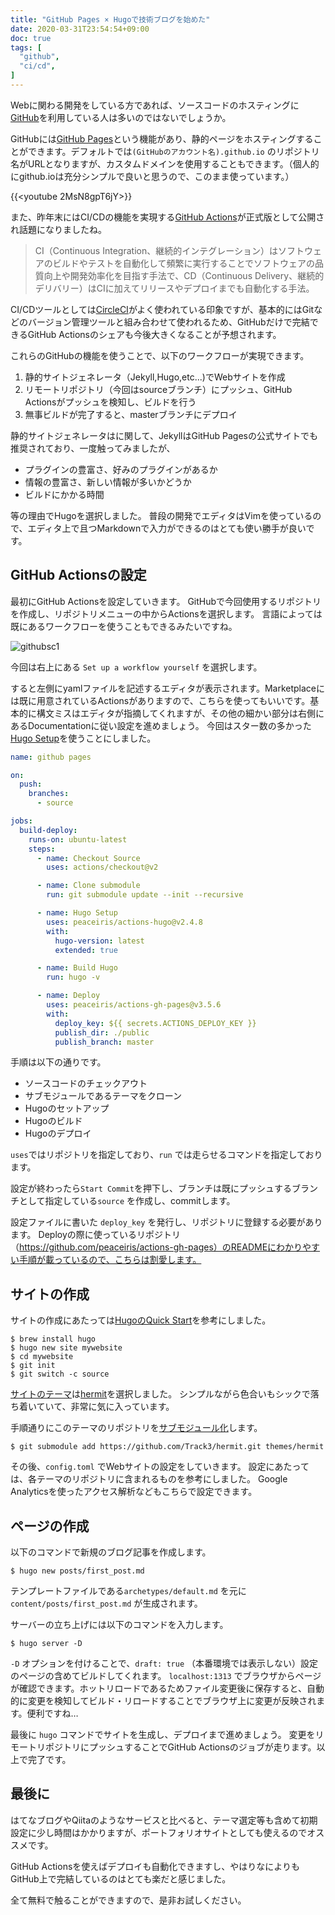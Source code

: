 ```yaml
---
title: "GitHub Pages × Hugoで技術ブログを始めた"
date: 2020-03-31T23:54:54+09:00
doc: true
tags: [
  "github",
  "ci/cd",
]
---
```


Webに関わる開発をしている方であれば、ソースコードのホスティングに[GitHub](https://github.co.jp)を利用している人は多いのではないでしょうか。

GitHubには[GitHub Pages](https://pages.github.com/)という機能があり、静的ページをホスティングすることができます。デフォルトでは`(GitHubのアカウント名).github.io` のリポジトリ名がURLとなりますが、カスタムドメインを使用することもできます。（個人的にgithub.ioは充分シンプルで良いと思うので、このまま使っています。）

{{<youtube 2MsN8gpT6jY>}}

また、昨年末にはCI/CDの機能を実現する[GitHub Actions](https://github.co.jp/features/actions)が正式版として公開され話題になりましたね。

> CI（Continuous Integration、継続的インテグレーション）はソフトウェアのビルドやテストを自動化して頻繁に実行することでソフトウェアの品質向上や開発効率化を目指す手法で、CD（Continuous Delivery、継続的デリバリー）はCIに加えてリリースやデプロイまでも自動化する手法。

CI/CDツールとしては[CircleCI](https://circleci.com/ja/)がよく使われている印象ですが、基本的にはGitなどのバージョン管理ツールと組み合わせて使われるため、GitHubだけで完結できるGitHub Actionsのシェアも今後大きくなることが予想されます。

これらのGitHubの機能を使うことで、以下のワークフローが実現できます。
1. 静的サイトジェネレータ（Jekyll,Hugo,etc...)でWebサイトを作成
2. リモートリポジトリ（今回はsourceブランチ）にプッシュ、GitHub Actionsがプッシュを検知し、ビルドを行う
3. 無事ビルドが完了すると、masterブランチにデプロイ

静的サイトジェネレータはに関して、JekyllはGitHub Pagesの公式サイトでも推奨されており、一度触ってみましたが、
- プラグインの豊富さ、好みのプラグインがあるか
- 情報の豊富さ、新しい情報が多いかどうか
- ビルドにかかる時間

等の理由でHugoを選択しました。
普段の開発でエディタはVimを使っているので、エディタ上で且つMarkdownで入力ができるのはとても使い勝手が良いです。


## GitHub Actionsの設定

最初にGitHub Actionsを設定していきます。
GitHubで今回使用するリポジトリを作成し、リポジトリメニューの中からActionsを選択します。
言語によっては既にあるワークフローを使うこともできるみたいですね。

![githubsc1](../images/github_sc1.png)

今回は右上にある `Set up a workflow yourself` を選択します。

すると左側にyamlファイルを記述するエディタが表示されます。Marketplaceには既に用意されているActionsがありますので、こちらを使ってもいいです。基本的に構文ミスはエディタが指摘してくれますが、その他の細かい部分は右側にあるDocumentationに従い設定を進めましょう。
今回はスター数の多かった[Hugo Setup](https://github.com/marketplace/actions/hugo-setup)を使うことにしました。

```yaml
name: github pages

on:
  push:
    branches:
      - source

jobs:
  build-deploy:
    runs-on: ubuntu-latest
    steps:
      - name: Checkout Source
        uses: actions/checkout@v2

      - name: Clone submodule
        run: git submodule update --init --recursive

      - name: Hugo Setup
        uses: peaceiris/actions-hugo@v2.4.8
        with:
          hugo-version: latest
          extended: true

      - name: Build Hugo
        run: hugo -v

      - name: Deploy
        uses: peaceiris/actions-gh-pages@v3.5.6
        with:
          deploy_key: ${{ secrets.ACTIONS_DEPLOY_KEY }}
          publish_dir: ./public
          publish_branch: master
```

手順は以下の通りです。

- ソースコードのチェックアウト
- サブモジュールであるテーマをクローン
- Hugoのセットアップ
- Hugoのビルド
- Hugoのデプロイ

`uses`ではリポジトリを指定しており、`run` では走らせるコマンドを指定しております。

設定が終わったら`Start Commit`を押下し、ブランチは既にプッシュするブランチとして指定している`source` を作成し、commitします。

設定ファイルに書いた `deploy_key` を発行し、リポジトリに登録する必要があります。
Deployの際に使っているリポジトリ（https://github.com/peaceiris/actions-gh-pages）のREADMEにわかりやすい手順が載っているので、こちらは割愛します。


## サイトの作成

サイトの作成にあたっては[HugoのQuick Start](https://gohugo.io/getting-started/quick-start/)を参考にしました。

```shell
$ brew install hugo
$ hugo new site mywebsite
$ cd mywebsite
$ git init
$ git switch -c source
```

[サイトのテーマ](https://themes.gohugo.io/)は[hermit](https://github.com/Track3/hermit)を選択しました。
シンプルながら色合いもシックで落ち着いていて、非常に気に入っています。

手順通りにこのテーマのリポジトリを[サブモジュール化](https://git-scm.com/book/ja/v2/Git-%E3%81%AE%E3%81%95%E3%81%BE%E3%81%96%E3%81%BE%E3%81%AA%E3%83%84%E3%83%BC%E3%83%AB-%E3%82%B5%E3%83%96%E3%83%A2%E3%82%B8%E3%83%A5%E3%83%BC%E3%83%AB)します。

```shell
$ git submodule add https://github.com/Track3/hermit.git themes/hermit
```

その後、`config.toml` でWebサイトの設定をしていきます。
設定にあたっては、各テーマのリポジトリに含まれるものを参考にしました。
Google Analyticsを使ったアクセス解析などもこちらで設定できます。


## ページの作成

以下のコマンドで新規のブログ記事を作成します。

```shell
$ hugo new posts/first_post.md
```

テンプレートファイルである`archetypes/default.md` を元に `content/posts/first_post.md` が生成されます。

サーバーの立ち上げには以下のコマンドを入力します。

```shell
$ hugo server -D
```

`-D` オプションを付けることで、`draft: true` （本番環境では表示しない）設定のページの含めてビルドしてくれます。
`localhost:1313` でブラウザからページが確認できます。ホットリロードであるためファイル変更後に保存すると、自動的に変更を検知してビルド・リロードすることでブラウザ上に変更が反映されます。便利ですね…


最後に `hugo` コマンドでサイトを生成し、デプロイまで進めましょう。
変更をリモートリポジトリにプッシュすることでGitHub Actionsのジョブが走ります。以上で完了です。

## 最後に

はてなブログやQiitaのようなサービスと比べると、テーマ選定等も含めて初期設定に少し時間はかかりますが、ポートフォリオサイトとしても使えるのでオススメです。

GitHub Actionsを使えばデプロイも自動化できますし、やはりなによりもGitHub上で完結しているのはとても楽だと感じました。

全て無料で触ることができますので、是非お試しください。
